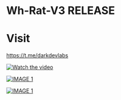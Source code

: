 # Wh-Rat-V3 RELEASE

#  Visit 
https://t.me/darkdevlabs


[![Watch the video](https://github.com/wh-Cyberspace/Wh-Rat-V3/blob/main/img/wh-rat-v3-V1.png?raw=true)](https://darkdevlabs.com/videos/wh-rat-v3-video.mp4)


[![IMAGE 1](https://github.com/wh-Cyberspace/Wh-Rat-V3/blob/main/img/wh-rat-v3-P1.png?raw=true)](https://www.youtube.com/channel/UCj6ekUzjItnjP6T7I9r1WMA?sub_confirmation=1 "Don't upload payload inbuilt Antivirus website")

[![IMAGE 1](https://github.com/wh-Cyberspace/Wh-Rat-V3/blob/main/img/wh-rat-v3-P2.png?raw=true)](https://www.youtube.com/channel/UCj6ekUzjItnjP6T7I9r1WMA?sub_confirmation=1 "Don't upload payload inbuilt Antivirus website")

